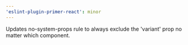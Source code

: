```yaml
---
'eslint-plugin-primer-react': minor
---
```


Updates no-system-props rule to always exclude the 'variant' prop no matter which component.
